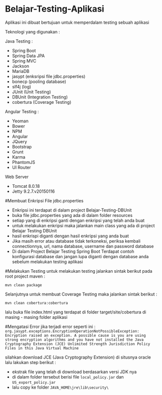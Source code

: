 # Belajar-Testing-Aplikasi

Aplikasi ini dibuat bertujuan untuk memperdalam testing sebuah aplikasi

Teknologi yang digunakan :

Java Testing :
* Spring Boot
* Spring Data JPA
* Spring MVC
* Jackson
* MariaDB
* jasypt (enksripsi file jdbc.properties)
* bonecp (pooling database)
* slf4j (log)
* JUnit (Unit Testing)
* DBUnit (Integration Testing)
* cobertura (Coverage Testing)

Angular Testing :
* Yeoman
* Bower
* NPM
* Angular
* JQuery
* Bootstrap
* Grunt
* Karma
* PhantomJS
* UI Router

Web Server
* Tomcat 8.0.18
* Jetty 9.2.7.v20150116

#Membuat Enkripsi File jdbc.properties
* Enkripsi ini terdapat di dalam project Belajar-Testing-DBUnit
* buka file jdbc.properties yang ada di dalam folder resources
* setiap yang di enkripsi ganti dengan enkripsi yang telah anda buat
* untuk melakukan enkripsi maka jalankan main class yang ada di project Belajar Testing DBUnit
* hasil enkrispi diganti dengan hasil enkripsi yang anda buat
* Jika masih error atau database tidak terkoneksi, periksa kembali connectionnya, url, nama database, 
  username dan password database
* Di dalam Project Belajar Testing Spring Boot Terdapat contoh konfigurasi database dan jangan lupa diganti
  dengan database anda sebelum melakukan testing aplikasi

#Melakukan Testing
untuk melakukan testing jalankan sintak berikut pada root project maven :

    mvn clean package
    
Selanjutnya untuk membuat Coverage Testing maka jalankan sintak berikut :

    mvn clean cobertura:cobertura
   
lalu buka file index.html yang terdapat di folder target/site/cobertura di masing - masing
folder aplikasi
    
#Mengatasi Error
jika terjadi error seperti ini :
`org.jasypt.exceptions.EncryptionOperationNotPossibleException:
 Encryption raised an exception. A possible cause is you are using 
 strong encryption algorithms and you have not installed the Java 
 Cryptography Extension (JCE) Unlimited Strength Jurisdiction Policy 
 Files in this Java Virtual Machine`

silahkan download JCE (Java Cryptography Extension) di situsnya oracle lalu lakukan step berikut :
* ekstrak file yang telah di download berdasarkan versi JDK nya 
* di dalam folder tersebut berisi file `local_policy.jar` dan `US_export_policy.jar`
* lalu copy ke folder `JAVA_HOME\jre\lib\security\`